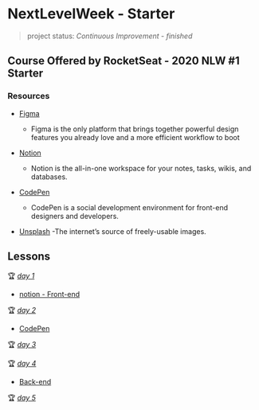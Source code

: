 # NextLevelWeek - Starter
> project status: *Continuous Improvement - finished* 

## Course Offered by RocketSeat - 2020 NLW #1 Starter

### Resources
- [Figma](https://www.figma.com/file/Byw4X5etg8VCmezueyhzkC/Ecoleta-(Starter)?node-id=136%3A546)
    - Figma is the only platform that brings together powerful design features you already love and a more efficient workflow to boot

- [Notion](https://www.notion.so/)
    - Notion is the all-in-one workspace for your notes, tasks, wikis, and databases.

- [CodePen](https://codepen.io/pen)
    - CodePen is a social development environment for front-end designers and developers.

- [Unsplash](https://unsplash.com/)
    -The internet’s source of freely-usable images.

## Lessons
:trophy: *[ day 1](https://nextlevelweek.com/aulas/starter/1/edicao/1)*

- [notion - Front-end](https://www.notion.so/Front-end-7c8a1a9a6df547058f1473f899a3b9c4)

 :trophy: *[ day 2](https://nextlevelweek.com/aulas/starter/2/edicao/1)*

 - [CodePen](https://codepen.io/Amanda0Katariny/pen/LYGVppj?editors=0010)

 :trophy: *[ day 3](https://nextlevelweek.com/aulas/starter/3/edicao/1)*

 :trophy: *[ day 4](https://nextlevelweek.com/aulas/starter/4/edicao/1)*

 - [Back-end](https://www.notion.so/Back-end-fd95f93735ff4cb2b18e7ce4f47636b6)

 :trophy: *[ day 5](https://nextlevelweek.com/aulas/starter/5/edicao/1)*